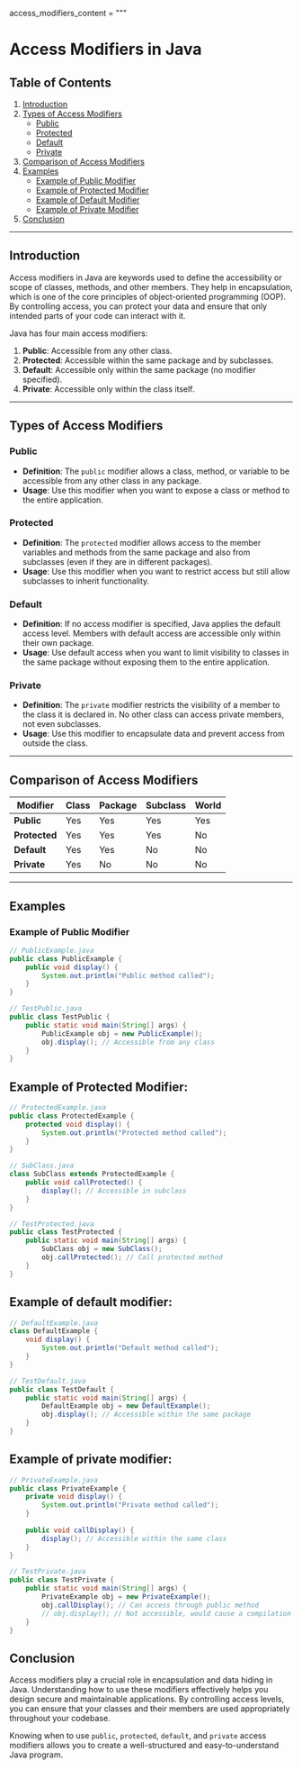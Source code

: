 

access_modifiers_content = """
# Access Modifiers in Java

## Table of Contents
1. [Introduction](#introduction)
2. [Types of Access Modifiers](#types-of-access-modifiers)
    - [Public](#public)
    - [Protected](#protected)
    - [Default](#default)
    - [Private](#private)
3. [Comparison of Access Modifiers](#comparison-of-access-modifiers)
4. [Examples](#examples)
    - [Example of Public Modifier](#example-of-public-modifier)
    - [Example of Protected Modifier](#example-of-protected-modifier)
    - [Example of Default Modifier](#example-of-default-modifier)
    - [Example of Private Modifier](#example-of-private-modifier)
5. [Conclusion](#conclusion)

---

## Introduction

Access modifiers in Java are keywords used to define the accessibility or scope of classes, methods, and other members. They help in encapsulation, which is one of the core principles of object-oriented programming (OOP). By controlling access, you can protect your data and ensure that only intended parts of your code can interact with it.

Java has four main access modifiers:

1. **Public**: Accessible from any other class.
2. **Protected**: Accessible within the same package and by subclasses.
3. **Default**: Accessible only within the same package (no modifier specified).
4. **Private**: Accessible only within the class itself.

---

## Types of Access Modifiers

### Public
- **Definition**: The `public` modifier allows a class, method, or variable to be accessible from any other class in any package.
- **Usage**: Use this modifier when you want to expose a class or method to the entire application.

### Protected
- **Definition**: The `protected` modifier allows access to the member variables and methods from the same package and also from subclasses (even if they are in different packages).
- **Usage**: Use this modifier when you want to restrict access but still allow subclasses to inherit functionality.

### Default
- **Definition**: If no access modifier is specified, Java applies the default access level. Members with default access are accessible only within their own package.
- **Usage**: Use default access when you want to limit visibility to classes in the same package without exposing them to the entire application.

### Private
- **Definition**: The `private` modifier restricts the visibility of a member to the class it is declared in. No other class can access private members, not even subclasses.
- **Usage**: Use this modifier to encapsulate data and prevent access from outside the class.

---

## Comparison of Access Modifiers

| Modifier    | Class | Package | Subclass | World |
|-------------|-------|---------|----------|-------|
| **Public**  | Yes   | Yes     | Yes      | Yes   |
| **Protected**| Yes  | Yes     | Yes      | No    |
| **Default** | Yes   | Yes     | No       | No    |
| **Private** | Yes   | No      | No       | No    |

---

## Examples

### Example of Public Modifier
```java
// PublicExample.java
public class PublicExample {
    public void display() {
        System.out.println("Public method called");
    }
}

// TestPublic.java
public class TestPublic {
    public static void main(String[] args) {
        PublicExample obj = new PublicExample();
        obj.display(); // Accessible from any class
    }
}
```

## Example of Protected Modifier:
```java
// ProtectedExample.java
public class ProtectedExample {
    protected void display() {
        System.out.println("Protected method called");
    }
}

// SubClass.java
class SubClass extends ProtectedExample {
    public void callProtected() {
        display(); // Accessible in subclass
    }
}

// TestProtected.java
public class TestProtected {
    public static void main(String[] args) {
        SubClass obj = new SubClass();
        obj.callProtected(); // Call protected method
    }
}
```

## Example of  default modifier:
```java
// DefaultExample.java
class DefaultExample {
    void display() {
        System.out.println("Default method called");
    }
}

// TestDefault.java
public class TestDefault {
    public static void main(String[] args) {
        DefaultExample obj = new DefaultExample();
        obj.display(); // Accessible within the same package
    }
}
```
## Example of  private modifier:
```java
// PrivateExample.java
public class PrivateExample {
    private void display() {
        System.out.println("Private method called");
    }
    
    public void callDisplay() {
        display(); // Accessible within the same class
    }
}

// TestPrivate.java
public class TestPrivate {
    public static void main(String[] args) {
        PrivateExample obj = new PrivateExample();
        obj.callDisplay(); // Can access through public method
        // obj.display(); // Not accessible, would cause a compilation error
    }
}
```

## Conclusion
Access modifiers play a crucial role in encapsulation and data hiding in Java. Understanding how to use these modifiers effectively helps you design secure and maintainable applications. By controlling access levels, you can ensure that your classes and their members are used appropriately throughout your codebase.

Knowing when to use `public`, `protected`, `default`, and `private` access modifiers allows you to create a well-structured and easy-to-understand Java program.
